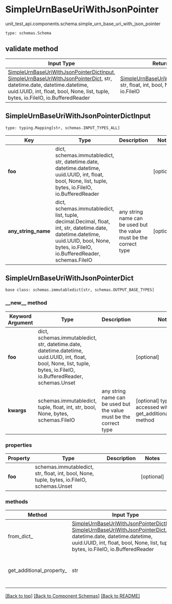 # SimpleUrnBaseUriWithJsonPointer
unit_test_api.components.schema.simple_urn_base_uri_with_json_pointer
```
type: schemas.Schema
```

## validate method
Input Type | Return Type | Notes
------------ | ------------- | -------------
[SimpleUrnBaseUriWithJsonPointerDictInput](#simpleurnbaseuriwithjsonpointerdictinput), [SimpleUrnBaseUriWithJsonPointerDict](#simpleurnbaseuriwithjsonpointerdict), str, datetime.date, datetime.datetime, uuid.UUID, int, float, bool, None, list, tuple, bytes, io.FileIO, io.BufferedReader | [SimpleUrnBaseUriWithJsonPointerDict](#simpleurnbaseuriwithjsonpointerdict), str, float, int, bool, None, tuple, bytes, io.FileIO |

## SimpleUrnBaseUriWithJsonPointerDictInput
```
type: typing.Mapping[str, schemas.INPUT_TYPES_ALL]
```
Key | Type |  Description | Notes
------------ | ------------- | ------------- | -------------
**foo** | dict, schemas.immutabledict, str, datetime.date, datetime.datetime, uuid.UUID, int, float, bool, None, list, tuple, bytes, io.FileIO, io.BufferedReader |  | [optional]
**any_string_name** | dict, schemas.immutabledict, list, tuple, decimal.Decimal, float, int, str, datetime.date, datetime.datetime, uuid.UUID, bool, None, bytes, io.FileIO, io.BufferedReader, schemas.FileIO | any string name can be used but the value must be the correct type | [optional]

## SimpleUrnBaseUriWithJsonPointerDict
```
base class: schemas.immutabledict[str, schemas.OUTPUT_BASE_TYPES]
```
### &lowbar;&lowbar;new&lowbar;&lowbar; method
Keyword Argument | Type | Description | Notes
---------------- | ---- | ----------- | -----
**foo** | dict, schemas.immutabledict, str, datetime.date, datetime.datetime, uuid.UUID, int, float, bool, None, list, tuple, bytes, io.FileIO, io.BufferedReader, schemas.Unset |  | [optional]
**kwargs** | schemas.immutabledict, tuple, float, int, str, bool, None, bytes, schemas.FileIO | any string name can be used but the value must be the correct type | [optional] typed value is accessed with the get_additional_property_ method

### properties
Property | Type | Description | Notes
-------- | ---- | ----------- | -----
**foo** | schemas.immutabledict, str, float, int, bool, None, tuple, bytes, io.FileIO, schemas.Unset |  | [optional]

### methods
Method | Input Type | Return Type | Notes
------ | ---------- | ----------- | ------
from_dict_ | [SimpleUrnBaseUriWithJsonPointerDictInput](#simpleurnbaseuriwithjsonpointerdictinput), [SimpleUrnBaseUriWithJsonPointerDict](#simpleurnbaseuriwithjsonpointerdict), str, datetime.date, datetime.datetime, uuid.UUID, int, float, bool, None, list, tuple, bytes, io.FileIO, io.BufferedReader | [SimpleUrnBaseUriWithJsonPointerDict](#simpleurnbaseuriwithjsonpointerdict), str, float, int, bool, None, tuple, bytes, io.FileIO | a constructor
get_additional_property_ | str | schemas.immutabledict, tuple, float, int, str, bool, None, bytes, schemas.FileIO, schemas.Unset }} | provides type safety for additional properties

[[Back to top]](#top) [[Back to Component Schemas]](../../../README.md#Component-Schemas) [[Back to README]](../../../README.md)
